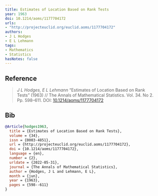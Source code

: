 ```yaml
---
title: Estimates of Location Based on Rank Tests
year: 1963
doi: 10.1214/aoms/1177704172
urls:
- "http://projecteuclid.org/euclid.aoms/1177704172"
authors:
- J L Hodges
- E L Lehmann
tags:
- Mathematics
- Statistics
hasNotes: false
---
```


## Reference

> <i>J L Hodges, E L Lehmann</i> “Estimates of Location Based on Rank Tests” (1963) // The Annals of Mathematical Statistics. Vol.&nbsp;34. No&nbsp;2. Pp.&nbsp;598–611. DOI:&nbsp;<a href='https://doi.org/10.1214/aoms/1177704172'>10.1214/aoms/1177704172</a>

## Bib

```bib
@Article{hodges1963,
  title = {Estimates of Location Based on Rank Tests},
  volume = {34},
  issn = {0003-4851},
  url = {http://projecteuclid.org/euclid.aoms/1177704172},
  doi = {10.1214/aoms/1177704172},
  language = {en},
  number = {2},
  urldate = {2022-05-31},
  journal = {The Annals of Mathematical Statistics},
  author = {Hodges, J L and Lehmann, E L},
  month = {jun},
  year = {1963},
  pages = {598--611}
}
```
